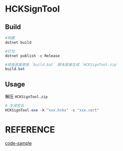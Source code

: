 # HCKSignTool

## Build
```powershell
#构建
dotnet build

#打包
dotnet publish -c Release

#或者直接使用 `build.bat` 脚本直接生成 `HCKSignTool.zip`
build.bat
```

## Usage

解压 `HCKSignTool.zip`

```powershell
# 生成签名
HCKSignTool.exe -k "xxx.hckx" -c "xxx.cert"
```

# REFERENCE
[code-sample](https://learn.microsoft.com/en-us/windows-hardware/test/hlk/user/hlk-signing-with-an-hsm#code-samples)